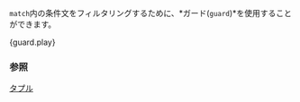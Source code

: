 <!-- A `match` *guard* can be added to filter the arm. -->
`match`内の条件文をフィルタリングするために、*ガード(`guard`)*を使用することができます。

{guard.play}

<!--
### See also:
-->
### 参照

[タプル](../../primitives/tuples.html)
